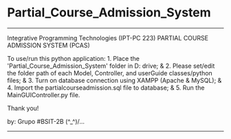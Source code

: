 # Partial_Course_Admission_System
 
*****************************************************************************************

Integrative Programming Technologies (IPT-PC 223)
PARTIAL COURSE ADMISSION SYSTEM (PCAS)

To use/run this python application:
      1. Place the 'Partial_Course_Admission_System' folder in D: drive; &
      2. Please set/edit the folder path of each Model, Controller, and userGuide classes/python files; &
      3. Turn on database connection using XAMPP (Apache & MySQL); &
      4. Import the partialcourseadmission.sql file to database; &
      5. Run the MainGUIController.py file.

Thank you!

by: Grupo #BSIT-2B  \(^_^)/...

*****************************************************************************************















